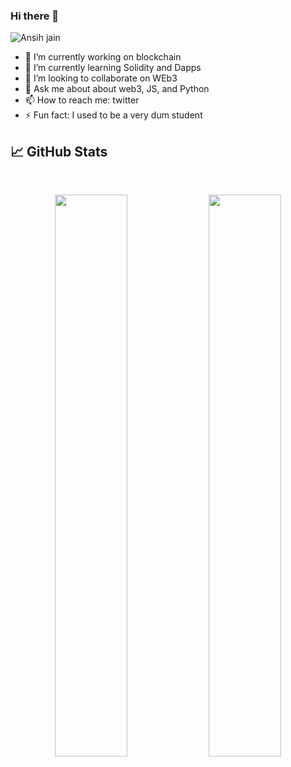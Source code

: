 ### Hi there 👋
![Ansih jain](https://i.ibb.co/SrcznGz/Happiness-Cultivate-Twitter-Header.png)


- 🔭 I’m currently working on blockchain
- 🌱 I’m currently learning Solidity and Dapps
- 👯 I’m looking to collaborate on WEb3
- 💬 Ask me about about web3, JS, and Python
- 📫 How to reach me: twitter
- ⚡ Fun fact: I used to be a very dum student 


## 📈 GitHub Stats
<br>
<p align="center">
  <img width="48%" src="https://github-readme-stats.vercel.app/api?username=itsanishjain&show_icons=true&theme=radical" />
  <img width="48%" src="https://github-readme-streak-stats.herokuapp.com/?user=itsanishjain&theme=radical" />
</p>
